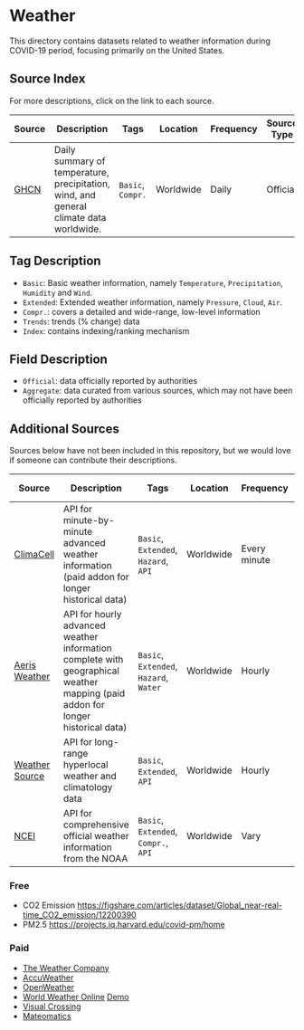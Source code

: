 # Weather

This directory contains datasets related to weather information during COVID-19 period, focusing primarily on the United States.

## Source Index

For more descriptions, click on the link to each source.

| Source | Description | Tags | Location | Frequency | Source Type | First Updated | Last Updated |
|-|-|-|-|-|-|-|-|
| [GHCN](ghcn/) | Daily summary of temperature, precipitation, wind, and general climate data worldwide. | `Basic`, `Compr.` | Worldwide | Daily | Official | 01/01/1849 | - |

## Tag Description
- `Basic`: Basic weather information, namely `Temperature`, `Precipitation`, `Humidity` and `Wind`.
- `Extended`: Extended weather information, namely `Pressure`, `Cloud`, `Air`.
- `Compr.`: covers a detailed and wide-range, low-level information
- `Trends`: trends (% change) data
- `Index`: contains indexing/ranking mechanism

## Field Description
- `Official`: data officially reported by authorities
- `Aggregate`: data curated from various sources, which may not have been officially reported by authorities

## Additional Sources

Sources below have not been included in this repository, but we would love if someone can contribute their descriptions.

| Source | Description | Tags | Location | Frequency | Source Type | First Updated | Last Updated |
|-|-|-|-|-|-|-|-|
| [ClimaCell](climacell/) | API for minute-by-minute advanced weather information (paid addon for longer historical data)| `Basic`, `Extended`, `Hazard`, `API` |  Worldwide | Every minute | Aggregate | 4 weeks back | - |
| [Aeris Weather](aeris/) | API for hourly advanced weather information complete with geographical weather mapping (paid addon for longer historical data) | `Basic`, `Extended`, `Hazard`, `Water` | Worldwide | Hourly | Aggregate | 1 month back | - | - |
| [Weather Source](weathersource/) | API for long-range hyperlocal weather and climatology data | `Basic`, `Extended`, `API` | Worldwide | Hourly | Aggregate | 2000 | - |
| [NCEI](ncei/) | API for comprehensive official weather information from the NOAA | `Basic`, `Extended`, `Compr.`, `API` | Worldwide | Vary | Official | 01/01/1849 | - |

### Free

- CO2 Emission https://figshare.com/articles/dataset/Global_near-real-time_CO2_emission/12200390
- PM2.5 https://projects.iq.harvard.edu/covid-pm/home

### Paid 

- [The Weather Company](https://www.ibm.com/products/weather-company-data-packages)
- [AccuWeather](https://enterprisesolutions.accuweather.com/current-historical-weather/historical-weather)
- [OpenWeather](https://openweathermap.org/history)
- [World Weather Online](https://www.worldweatheronline.com/developer/) [Demo](https://towardsdatascience.com/obtain-historical-weather-forecast-data-in-csv-format-using-python-5a6c090fc828)
- [Visual Crossing](https://www.worldweatheronline.com/developer/)
- [Mateomatics](https://www.meteomatics.com/en/eshop)
